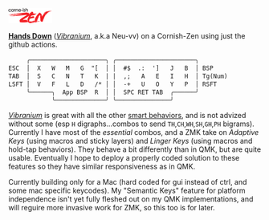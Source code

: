 ![Corne-ish Zen Logo](zenlogo.png)

[**Hands Down**](http://handsdownlayout.com) ([*Vibranium*](https://sites.google.com/alanreiser.com/handsdown/home/hands-down-neu#h.eyvjpfoqjy65), a.k.a Neu-vv) on a Cornish-Zen using just the github actions.

```
     ╭─────────────────────╮ ╭──────────────────────╮
ESC  │  X   W   M   G  "[  │ │  #$  .:  ']   J   B  │ BSP
TAB  │  S   C   N   T   K  | |  ,;   A   E   I   H  │ Tg(Num)
LSFT │  V   F   L   D   /* │ │  -+   U   O   Y   P  │ RSFT
     ╰──────╮  App BSP  R  │ │  SPC RET TAB  ╭──────╯
            ╰──────────────╯ ╰───────────────╯
```
[*Vibranium*](https://sites.google.com/alanreiser.com/handsdown/home/hands-down-neu#h.eyvjpfoqjy65) is great with all the other [smart behaviors](https://sites.google.com/alanreiser.com/handsdown#h.nuloualcktlq), and is not advized without some (esp `H` digraphs…combos to send `TH`,`CH`,`WH`,`SH`,`GH`,`PH` bigrams). Currently I have most of the *essential* combos, and a ZMK take on *Adaptive Keys* (using macros and sticky layers) and *Linger Keys* (using macros and hold-tap behaviors). They behave a bit differently than in QMK, but are quite usable. Eventually I hope to deploy a properly coded solution to these features so they have similar responsiveness as in QMK.

Currently building only for a Mac (hard coded for gui instead of ctrl, and some mac specific keycodes). My "Semantic Keys" feature for platform independence isn't yet fully fleshed out on my QMK implementations, and will reguire more invasive work for ZMK, so this too is for later.

